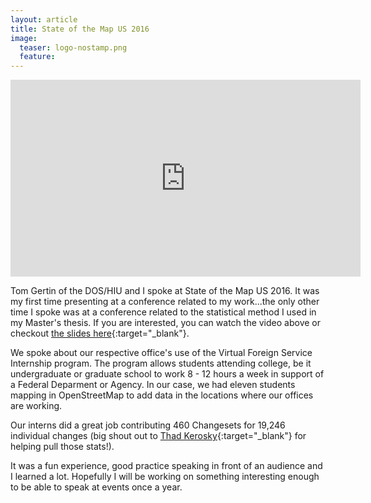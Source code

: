 ```yaml
---
layout: article
title: State of the Map US 2016
image:
  teaser: logo-nostamp.png  
  feature:
---
```


<iframe width="560" height="315" src="https://www.youtube.com/embed/mZ1Pe6UJyTo?list=PLqjPa29lMiE3eR-gK80irr3xdUiRbIMeg" frameborder="0" allowfullscreen></iframe>

Tom Gertin of the DOS/HIU and I spoke at State of the Map US 2016.  It was my
first time presenting at a conference related to my work...the only other time I
spoke was at a conference related to the statistical method I used in my Master's
thesis.  If you are interested, you can watch the video above or checkout [the
slides here](https://notoncebut2x.github.io/realityIsVirtual/#/){:target="_blank"}.

We spoke about our respective office's use of the Virtual Foreign Service
Internship program.  The program allows students attending college, be it
undergraduate or graduate school to work 8 - 12 hours a week in support of a
Federal Deparment or Agency.  In our case, we had eleven students mapping in
OpenStreetMap to add data in the locations where our offices are working.

Our interns did a great job contributing 460 Changesets for 19,246 individual
changes (big shout out to [Thad Kerosky](https://twitter.com/thadk){:target="_blank"} for helping
pull those stats!).  

It was a fun experience, good practice speaking in front of an audience  and I
learned a lot.  Hopefully I will be working on something interesting enough to
be able to speak at events once a year.
